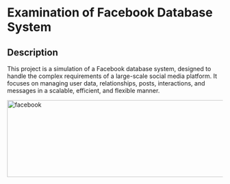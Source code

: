 # Examination of Facebook Database System
## Description
This project is a simulation of a Facebook database system, designed to handle the complex requirements of a large-scale social media platform. It focuses on managing user data, relationships, posts, interactions, and messages in a scalable, efficient, and flexible manner.

<p align="left">
  <img width="545" height="180" src="https://github.com/user-attachments/assets/406d6795-3f5e-4ae1-91f9-805bf5ab8282" alt="facebook">
</p>
